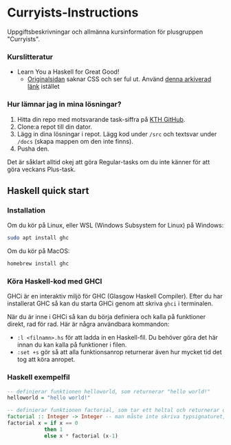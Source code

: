 # Curryists-Instructions
Uppgiftsbeskrivningar och allmänna kursinformation för plusgruppen "Curryists".

### Kurslitteratur
- Learn You a Haskell for Great Good!
  - [Originalsidan](https://learnyouahaskell.com/) saknar CSS och ser ful ut. Använd [denna arkiverad länk](https://archive.is/qvoOT) istället

### Hur lämnar jag in mina lösningar?

1. Hitta din repo med motsvarande task-siffra på [KTH GitHub](https://gits-15.sys.kth.se/inda-24/).
2. Clone:a repot till din dator.
3. Lägg in dina lösningar i repot. Lägg kod under `/src` och textsvar under `/docs` (skapa mappen om den inte finns).
5. Pusha den.

Det är såklart alltid okej att göra Regular-tasks om du inte känner för att göra veckans Plus-task.

## Haskell quick start

### Installation

Om du kör på Linux, eller WSL (Windows Subsystem for Linux) på Windows:
```bash
sudo apt install ghc
```
Om du kör på MacOS:
```bash
homebrew install ghc
```

### Köra Haskell-kod med GHCI

GHCi är en interaktiv miljö för GHC (Glasgow Haskell Compiler). Efter du har installerat GHC så kan du starta GHCi genom att skriva `ghci` i terminalen.

När du är inne i GHCi så kan du börja definiera och kalla på funktioner direkt, rad för rad. Här är några användbara kommandon:
- `:l <filnamn>.hs` för att ladda in en Haskell-fil. Du behöver göra det här innan du kan kalla på funktioner i filen.
- `:set +s` gör så att alla funktionsanrop returnerar även hur mycket tid det tog att köra anropet.

### Haskell exempelfil

```haskell
-- definierar funktionen helloworld, som returnerar "hello world!"
helloworld = "hello world!"

-- definierar funktionen factorial, som tar ett heltal och returnerar dess fakultet.
factorial :: Integer -> Integer -- man måste inte skriva typsignaturet, men det gör funktionen mer lättläslig.
factorial x = if x == 0
            then 1
            else x * factorial (x-1)
```
